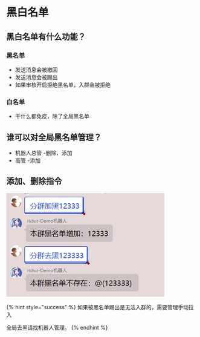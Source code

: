 # 黑白名单

## 黑白名单有什么功能？

### 黑名单

* 发送消息会被撤回
* 发送消息会被踢出
* 如果审核开启拒绝黑名单，入群会被拒绝

### 白名单

* 干什么都免疫，除了全局黑名单

## 谁可以对全局黑名单管理？

* 机器人总管 -删除、添加
* 高管 -添加

## 添加、删除指令

![](../../.gitbook/assets/image%20%2848%29.png)

{% hint style="success" %}
如果被黑名单踢出是无法入群的，需要管理手动拉入

全局去黑请找机器人管理。
{% endhint %}

